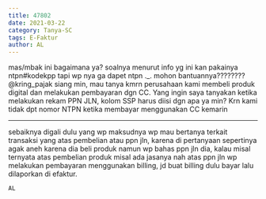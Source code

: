 ```yaml
---
title: 47802
date: 2021-03-22
category: Tanya-SC
tags: E-Faktur
author: AL
---
```


mas/mbak ini bagaimana ya? soalnya menurut info yg ini kan pakainya ntpn#kodekpp tapi wp nya ga dapet ntpn ._. mohon bantuannya???????? @kring_pajak siang min, mau tanya kmrn perusahaan kami membeli produk digital dan melakukan pembayaran dgn CC. Yang ingin saya tanyakan ketika melakukan rekam PPN JLN, kolom SSP harus diisi dgn apa ya min? Krn kami tidak dpt nomor NTPN ketika membayar menggunakan CC kemarin

---

sebaiknya digali dulu yang wp maksudnya wp mau bertanya terkait transaksi yang atas pembelian atau ppn jln, karena di pertanyaan sepertinya agak aneh karena dia beli produk namun wp bahas ppn jln dia, kalau misal ternyata atas pembelian produk misal ada jasanya nah atas ppn jln wp melakukan pembayaran menggunakan billing, jd buat billing dulu bayar lalu dilaporkan di efaktur.

`AL`
